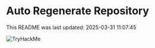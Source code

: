 # Auto Regenerate Repository

This README was last updated: 2025-03-31 11:07:45

 ![TryHackMe](https://tryhackme.com/badge/533634)